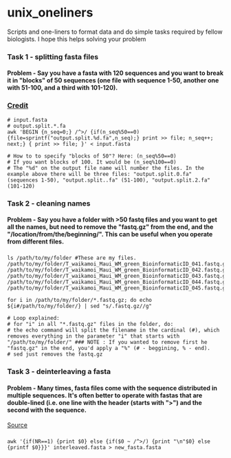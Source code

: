 # unix_oneliners
Scripts and one-liners to format data and do simple tasks required by fellow biologists. I hope this helps solving your problem

### Task 1 - splitting fasta files
#### Problem - Say you have a fasta with 120 sequences and you want to break it in "blocks" of 50 sequences (one file with sequence 1-50, another one with 51-100, and a third with 101-120).
### [Credit](https://www.biostars.org/p/153999/)
```
# input.fasta
# output.split.*.fa
awk 'BEGIN {n_seq=0;} /^>/ {if(n_seq%50==0){file=sprintf("output.split.%d.fa",n_seq);} print >> file; n_seq++; next;} { print >> file; }' < input.fasta

# How to to specify "blocks of 50"? Here: (n_seq%50==0)
# If you want blocks of 100. It would be (n_seq%100==0)
# The "%d" on the output file name will number the files. In the example above there will be three files: "output.split.0.fa" (sequences 1-50), "output.split..fa" (51-100), "output.split.2.fa" (101-120)
```



### Task 2 - cleaning names
#### Problem - Say you have a folder with >50 fastq files and you want to get all the names, but need to remove the "fastq.gz" from the end, and the "/location/from/the/beginning/". This  can be useful when you operate from different files.

###
```
ls /path/to/my/folder #These are my files.
/path/to/my/folder/T_waikamoi_Maui_WM_green_BioinformaticID_041.fastq.gz
/path/to/my/folder/T_waikamoi_Maui_WM_green_BioinformaticID_042.fastq.gz
/path/to/my/folder/T_waikamoi_Maui_WM_green_BioinformaticID_043.fastq.gz
/path/to/my/folder/T_waikamoi_Maui_WM_green_BioinformaticID_044.fastq.gz
/path/to/my/folder/T_waikamoi_Maui_WM_green_BioinformaticID_045.fastq.gz

for i in /path/to/my/folder/*.fastq.gz; do echo ${i#/path/to/my/folder/} | sed "s/.fastq.gz//g"

# Loop explained:
# for "i" in all "*.fastq.gz" files in the folder, do:
# the echo command will split the filename in the cardinal (#), which removes everything in the parameter "i" that starts with "/path/to/my/folder/" ### NOTE : If you wanted to remove first he "fastq.gz" in the end, you'd apply a "%" (# - beggining, % - end).
# sed just removes the fastq.gz
```


### Task 3 - deinterleaving a fasta
#### Problem - Many times, fasta files come with the sequence distributed in multiple sequences. It's often better to operate with fastas that are double-lined (i.e. one line with the header (starts with ">") and the second with the sequence.
[Source](https://www.ecseq.com/support/ngs-snippets/convert-interleaved-fasta-files-to-single-line)
###
```
awk '{if(NR==1) {print $0} else {if($0 ~ /^>/) {print "\n"$0} else {printf $0}}}' interleaved.fasta > new_fasta.fasta
```
